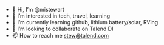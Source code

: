 - 👋 Hi, I’m @mistewart
- 👀 I’m interested in tech, travel, learning
- 🌱 I’m currently learning github, lithium battery/solar, RVing
- 💞️ I’m looking to collaborate on Talend DI
- 📫 How to reach me stew@talend.com

<!---
mistewart/mistewart is a ✨ special ✨ repository because its `README.md` (this file) appears on your GitHub profile.
You can click the Preview link to take a look at your changes.
--->
